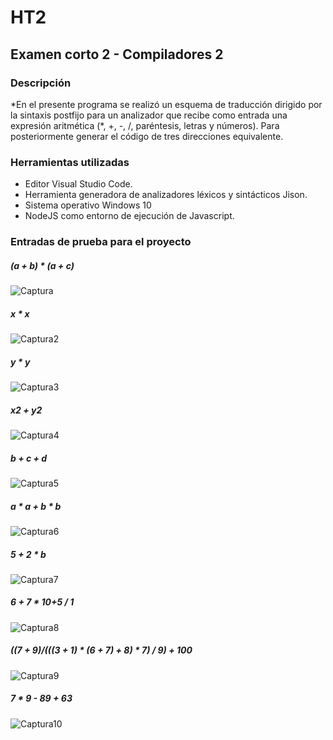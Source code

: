 # HT2
## Examen corto 2 - Compiladores 2

### Descripción
*En el presente programa se realizó un esquema de traducción dirigido por la sintaxis postfijo para un analizador que recibe como entrada una expresión aritmética (\*, +, -, /, paréntesis, letras y números). Para posteriormente generar el código de tres direcciones equivalente.

### Herramientas utilizadas
- Editor Visual Studio Code.
- Herramienta generadora de analizadores léxicos y sintácticos Jison.
- Sistema operativo Windows 10
- NodeJS como entorno de ejecución de Javascript.

### Entradas de prueba para el proyecto

##### (a + b) * (a + c)
![Captura](https://user-images.githubusercontent.com/39973655/109368757-c8249900-785f-11eb-8898-cdcf7ba63354.PNG)

##### x * x
![Captura2](https://user-images.githubusercontent.com/39973655/109368892-441ee100-7860-11eb-8b24-b7a884774d4e.PNG)

##### y * y
![Captura3](https://user-images.githubusercontent.com/39973655/109368978-716b8f00-7860-11eb-8dbd-bb2b47edc95d.PNG)

##### x2 + y2
![Captura4](https://user-images.githubusercontent.com/39973655/109369010-8a744000-7860-11eb-96e3-84cf42a010cf.PNG)

##### b + c + d
![Captura5](https://user-images.githubusercontent.com/39973655/109369039-a4ae1e00-7860-11eb-9733-b69aecc24dc8.PNG)

##### a * a + b * b
![Captura6](https://user-images.githubusercontent.com/39973655/109369071-babbde80-7860-11eb-826e-39db9b1ed5d5.PNG)

##### 5 + 2 * b
![Captura7](https://user-images.githubusercontent.com/39973655/109369124-e6d75f80-7860-11eb-89ea-4a6bb16462ca.PNG)

##### 6 + 7 * 10+5 / 1
![Captura8](https://user-images.githubusercontent.com/39973655/109369178-11291d00-7861-11eb-8657-6e98ebd881b0.PNG)

##### ((7 + 9)/(((3 + 1) * (6 + 7) + 8) * 7) / 9) + 100
![Captura9](https://user-images.githubusercontent.com/39973655/109369214-39188080-7861-11eb-9d67-e16ab9f32986.PNG)

##### 7 * 9 - 89 + 63
![Captura10](https://user-images.githubusercontent.com/39973655/109369245-577e7c00-7861-11eb-9971-3874d659360f.PNG)
